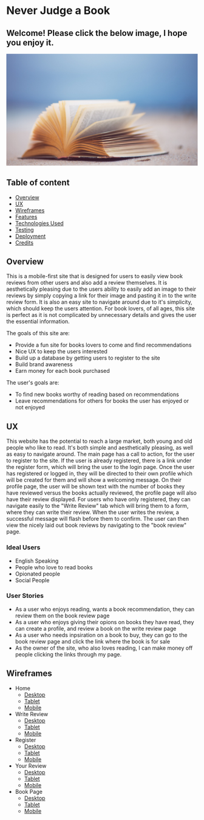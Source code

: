 # Never Judge a Book
## Welcome! Please click the below image, I hope you enjoy it.

[![Book Image](static/images/flickedBook.jpg)](https://never-judge-book.herokuapp.com/)

## Table of content
* [Overview](#Overview)
* [UX](#UX)
* [Wireframes](#Wireframes)
* [Features](#Features)
* [Technologies Used](#Technologies-Used)
* [Testing](#Testing)
* [Deployment](#Deployment)
* [Credits](#Credits)
## Overview

This is a mobile-first site that is designed for users to easily view book reviews from other users and also add a review themselves. It is aesthetically pleasing due to the users ability to easily add an image to their reviews by simply copying a link for their image and pasting it in to the write review form. It is also an easy site to navigate around due to it's simplicity, which should keep the users attention. For book lovers, of all ages, this site is perfect as it is not complicated by unnecessary details and gives the user the essential information.

The goals of this site are:
* Provide a fun site for books lovers to come and find recommendations
* Nice UX to keep the users interested
* Build up a database by getting users to register to the site
* Build brand awareness
* Earn money for each book purchased

The user's goals are:
* To find new books worthy of reading based on recommendations
* Leave recommendations for others for books the user has enjoyed or not enjoyed

## UX
This website has the potential to reach a large market, both young and old people who like to read. It's both simple and aesthetically pleasing, as well as easy to navigate around. The main page has a call to action, for the user to register to the site. If the user is already registered, there is a link under the register form, which will bring the user to the login page. 
Once the user has registered or logged in, they will be directed to their own profile which will be created for them and will show a welcoming message. On their profile page, the user will be shown text with the number of books they have reviewed versus the books actually reviewed, the profile page will also have their review displayed. For users who have only registered, they can navigate easily to the "Write Review" tab which will bring them to a form, where they can write their review.
When the user writes the review, a successful message will flash before them to confirm. The user can then view the nicely laid out book reviews by navigating to the "book review" page.

### Ideal Users
* English Speaking
* People who love to read books
* Opionated people
* Social People

### User Stories
* As a user who enjoys reading, wants a book recommendation, they can review them on the book review page
* As a user who enjoys giving their opions on books they have read, they can create a profile, and review a book on the write review page
* As a user who needs inpsiration on a book to buy, they can go to the book review page and click the link where the book is for sale
* As the owner of the site, who also loves reading, I can make money off people clicking the links through my page.

## Wireframes 
* Home
  * [Desktop](static/images/home_desktop)
  * [Tablet](static/images/home_tablet)
  * [Mobile](static/images/home_mobile)
* Write Review
  * [Desktop](static/images/writeReview_desktop)
  * [Tablet](static/images/writeReview_tablet)
  * [Mobile](static/images/writeReview_mobile)
* Register
  * [Desktop](static/images/register_desktop)
  * [Tablet](static/images/register_tablet)
  * [Mobile](static/images/register_mobile)
* Your Review
  * [Desktop](static/images/yourReview_desktop)
  * [Tablet](static/images/yourReview_tablet)
  * [Mobile](static/images/yourReview_mobile)
* Book Page
  * [Desktop](static/images/bookPage_desktop)
  * [Tablet](static/images/bookPage_tablet)
  * [Mobile](static/images/bookPage_mobile)
